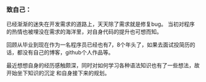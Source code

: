 ### 致自己：

已经渐渐的迷失在开发需求的道路上，天天除了需求就是修复bug。 当初对程序的热情也被埋没在需求的海洋里，对自身代码的提升也可想而知。

回顾从毕业到现在作为一名程序员已经也有7，8个年头了，如果去面试投简历的话，都没有自己的博客，github个人作品等。

最近想想自身的经历感触颇深，同时对如何学习各种语法知识也有了一些想法，故开始坐下知识的沉淀
和自身接下来的规划。